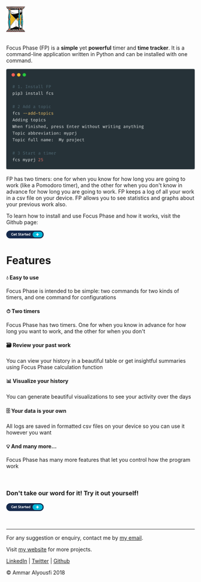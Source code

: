 <br>

<div style="text-align:left;"><img src="sm-logo.png" width="50"></div>

<br>

Focus Phase (FP) is a **simple** yet **powerful** timer and **time tracker**. It is a command-line application written in Python and can be installed with one command. 

![](head-img.png)

FP has two timers: one for when you know for how long you are going to work (like a Pomodoro timer), and the other for when you don't know in advance for how long you are going to work. FP keeps a log of all your work in a csv file on your device. FP allows you to see statistics and graphs about your previous work also.

To learn how to install and use Focus Phase and how it works, visit the Github page:

<a href="https://github.com/ammar1y/Focus-Phase"><img src="get-started.png" width="100"></a>

# Features

#### 💧 Easy to use

Focus Phase is intended to be simple: two commands for two kinds of timers, and one command for configurations

#### ⏱ Two timers

Focus Phase has two timers. One for when you know in advance for how long you want to work, and the other for when you don't

#### 🗃 Review your past work

You can view your history in a beautiful table or get insightful summaries using Focus Phase calculation function

#### 📊 Visualize your history

You can generate beautiful visualizations to see your activity over the days

#### 🗄 Your data is your own

All logs are saved in formatted csv files on your device so you can use it however you want

#### 💡 And many more...

Focus Phase has many more features that let you control how the program work

<br>

### Don't take our word for it! Try it out yourself!

<a href="https://github.com/ammar1y/Focus-Phase"><img src="get-started.png" width="100"></a>

<br>

---

For any suggestion or enquiry, contact me by [my email](mailto:ammar5656@gmail.com). 

Visit [my website](http://ammar-alyousfi.com/) for more projects.

[LinkedIn](https://linkedin.com/in/ammar-alyousfi/) \| [Twitter](https://twitter.com/ammar_cel) \| [Github](https://github.com/ammar1y) 

© Ammar Alyousfi 2018

